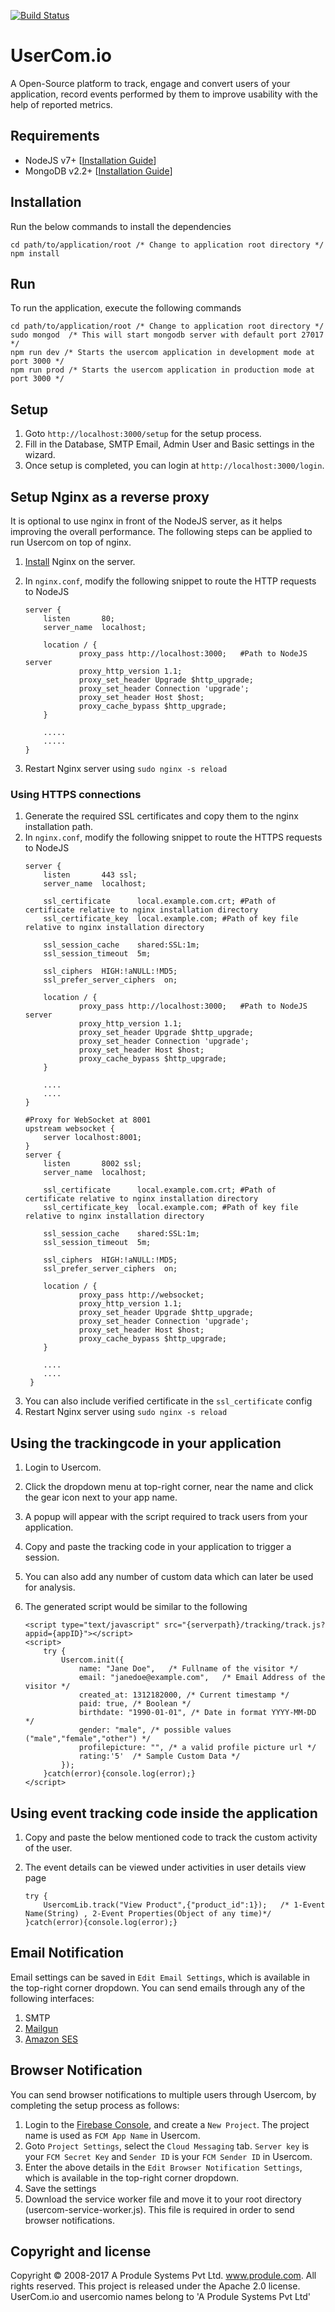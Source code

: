 [![Build Status](https://travis-ci.org/produle/usercomio.svg?branch=master)](https://travis-ci.org/produle/usercomio)

# UserCom.io
A Open-Source platform to track, engage and convert users of your application, record events performed by them to improve usability with the help of reported metrics.

## Requirements
 - NodeJS v7+ [[Installation Guide](https://nodejs.org/en/download/package-manager/)]
 - MongoDB v2.2+ [[Installation Guide](https://docs.mongodb.com/manual/installation/)]
 
## Installation
Run the below commands to install the dependencies
```
cd path/to/application/root /* Change to application root directory */
npm install
```

## Run
To run the application, execute the following commands
```
cd path/to/application/root /* Change to application root directory */
sudo mongod  /* This will start mongodb server with default port 27017 */
npm run dev /* Starts the usercom application in development mode at port 3000 */
npm run prod /* Starts the usercom application in production mode at port 3000 */
```

## Setup
1. Goto `http://localhost:3000/setup` for the setup process.
2. Fill in the Database, SMTP Email, Admin User and Basic settings in the wizard.
3. Once setup is completed, you can login at `http://localhost:3000/login`.

## Setup Nginx as a reverse proxy
It is optional to use nginx in front of the NodeJS server, as it helps improving the overall performance. The following steps can be applied to run Usercom on top of nginx.
1. [Install](https://www.nginx.com/resources/wiki/start/topics/tutorials/install/) Nginx on the server.
2. In `nginx.conf`, modify the following snippet to route the HTTP requests to NodeJS
	```
    server {
        listen       80;
        server_name  localhost;

        location / {
                proxy_pass http://localhost:3000;	#Path to NodeJS server
                proxy_http_version 1.1;
                proxy_set_header Upgrade $http_upgrade;
                proxy_set_header Connection 'upgrade';
                proxy_set_header Host $host;
                proxy_cache_bypass $http_upgrade;
        }
        
        .....
        .....
    }
    ```
    
3. Restart Nginx server using `sudo nginx -s reload`

### Using HTTPS connections
1. Generate the required SSL certificates and copy them to the nginx installation path.
2. In `nginx.conf`, modify the following snippet to route the HTTPS requests to NodeJS
	```
    server {
        listen       443 ssl;
        server_name  localhost;
        
        ssl_certificate      local.example.com.crt; #Path of certificate relative to nginx installation directory
        ssl_certificate_key  local.example.com;	#Path of key file relative to nginx installation directory

        ssl_session_cache    shared:SSL:1m;
        ssl_session_timeout  5m;

        ssl_ciphers  HIGH:!aNULL:!MD5;
        ssl_prefer_server_ciphers  on;

        location / {
                proxy_pass http://localhost:3000;	#Path to NodeJS server
                proxy_http_version 1.1;
                proxy_set_header Upgrade $http_upgrade;
                proxy_set_header Connection 'upgrade';
                proxy_set_header Host $host;
                proxy_cache_bypass $http_upgrade;
        }
        
        ....
        ....
    }
        
    #Proxy for WebSocket at 8001
    upstream websocket {
        server localhost:8001;
    }
    server {
        listen       8002 ssl;
        server_name  localhost;
        
        ssl_certificate      local.example.com.crt; #Path of certificate relative to nginx installation directory
        ssl_certificate_key  local.example.com;	#Path of key file relative to nginx installation directory
        
        ssl_session_cache    shared:SSL:1m;
        ssl_session_timeout  5m;
        
        ssl_ciphers  HIGH:!aNULL:!MD5;
        ssl_prefer_server_ciphers  on;
        
        location / {
                proxy_pass http://websocket;
                proxy_http_version 1.1;
                proxy_set_header Upgrade $http_upgrade;
                proxy_set_header Connection 'upgrade';
                proxy_set_header Host $host;
                proxy_cache_bypass $http_upgrade;
        }
        
        ....
        ....
     }
    ```
3. You can also include verified certificate in the `ssl_certificate` config
4. Restart Nginx server using `sudo nginx -s reload`

## Using the trackingcode in your application
1. Login to Usercom.
2. Click the dropdown menu at top-right corner, near the name and click the gear icon next to your app name.
3. A popup will appear with the script required to track users from your application.
4. Copy and paste the tracking code in your application to trigger a session.
5. You can also add any number of custom data which can later be used for analysis.
6. The generated script would be similar to the following
    
    ```
    <script type="text/javascript" src="{serverpath}/tracking/track.js?appid={appID}"></script>
    <script>
        try {
            Usercom.init({
                name: "Jane Doe",   /* Fullname of the visitor */
                email: "janedoe@example.com",   /* Email Address of the visitor */
                created_at: 1312182000, /* Current timestamp */
                paid: true, /* Boolean */
                birthdate: "1990-01-01", /* Date in format YYYY-MM-DD */
                gender: "male", /* possible values ("male","female","other") */
                profilepicture: "", /* a valid profile picture url */
                rating:'5'  /* Sample Custom Data */
            });
        }catch(error){console.log(error);}
    </script>
    ``` 
## Using event tracking code inside the application

1. Copy and paste the below mentioned code to track the custom activity of the user.
2. The event details can be viewed under activities in user details view page

	```
	try {
        UsercomLib.track("View Product",{"product_id":1});   /* 1-Event Name(String) , 2-Event Properties(Object of any time)*/
    }catch(error){console.log(error);}
	```
    
## Email Notification
Email settings can be saved in `Edit Email Settings`, which is available in the top-right corner dropdown. You can send emails through any of the following interfaces:
1. SMTP
2. [Mailgun](https://www.mailgun.com/)
3. [Amazon SES](https://aws.amazon.com/ses/)

## Browser Notification
You can send browser notifications to multiple users through Usercom, by completing the setup process as follows:
1. Login to the [Firebase Console](https://console.firebase.google.com), and create a `New Project`. The project name is used as `FCM App Name` in Usercom.
2. Goto `Project Settings`, select the `Cloud Messaging` tab. `Server key` is your `FCM Secret Key` and `Sender ID` is your `FCM Sender ID` in Usercom.
3. Enter the above details in the `Edit Browser Notification Settings`, which is available in the top-right corner dropdown.
4. Save the settings
5. Download the service worker file and move it to your root directory (usercom-service-worker.js). This file is required in order to send browser notifications.

## Copyright and license

Copyright © 2008-2017 A Produle Systems Pvt Ltd. www.produle.com. All rights reserved. This project is released under the Apache 2.0 license. UserCom.io and usercomio names belong to 'A Produle Systems Pvt Ltd'
